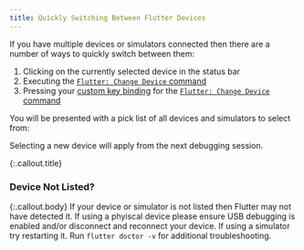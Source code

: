 ```yaml
---
title: Quickly Switching Between Flutter Devices
---
```


If you have multiple devices or simulators connected then there are a number of ways to quickly switch between them:

1. Clicking on the currently selected device in the status bar
1. Executing the [`Flutter: Change Device` command](/docs/commands/#flutter-change-device)
1. Pressing your [custom key binding](/docs/commands/#keybinding-commands) for the [`Flutter: Change Device` command](/docs/commands/#flutter-change-device)

You will be presented with a pick list of all devices and simulators to select from:

<!-- TODO
![The Flutter device pick list](/images/device_picklist.png)
-->

Selecting a new device will apply from the next debugging session.

{:.callout.title}
### Device Not Listed?

{:.callout.body}
If your device or simulator is not listed then Flutter may not have detected it. If using a phyiscal device please ensure USB debugging is enabled and/or disconnect and reconnect your device. If using a simulator try restarting it. Run `flutter doctor -v` for additional troubleshooting.
